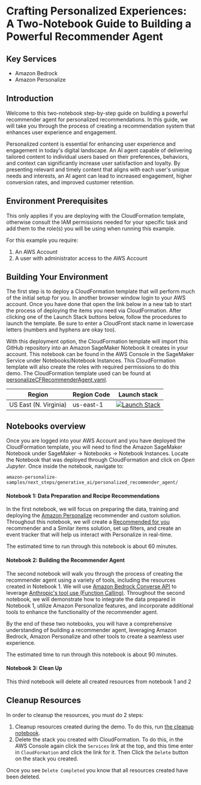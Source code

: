 # Crafting Personalized Experiences: A Two-Notebook Guide to Building a Powerful Recommender Agent

## Key Services
- Amazon Bedrock
- Amazon Personalize

## Introduction
Welcome to this two-notebook step-by-step guide on building a powerful recommender agent for personalized recommendations. In this guide, we will take you through the process of creating a recommendation system that enhances user experience and engagement.

Personalized content is essential for enhancing user experience and engagement in today's digital landscape. An AI agent capable of delivering tailored content to individual users based on their preferences, behaviors, and context can significantly increase user satisfaction and loyalty. By presenting relevant and timely content that aligns with each user's unique needs and interests, an AI agent can lead to increased engagement, higher conversion rates, and improved customer retention.

## Environment Prerequisites

This only applies if you are deploying with the CloudFormation template, otherwise consult the IAM permissions needed for your specific task and add them to the role(s) you will be using when running this example.

For this example you require:
1. An AWS Account
2. A user with administrator access to the AWS Account

## Building Your Environment

The first step is to deploy a CloudFormation template that will perform much of the initial setup for you. In another browser window login to your AWS account. Once you have done that open the link below in a new tab to start the process of deploying the items you need via CloudFormation. After clicking one of the Launch Stack buttons below, follow the procedures to launch the template. Be sure to enter a CloudFront stack name in lowercase letters (numbers and hyphens are okay too).

With this deployment option, the CloudFormation template will import this GitHub repository into an Amazon SageMaker Notebook it creates in your account. This notebook can be found in the AWS Console in the SageMaker Service under Notebooks/Notebook Instances. This CloudFormation template will also create the roles with required permissions to do this demo. The CloudFormation template used can be found at [personalizeCFRecommenderAgent.yaml](./personalizeCFRecommenderAgent.yaml).

| Region | Region Code | Launch stack |
|--------|--------|--------------|
| US East (N. Virginia) | us-east-1 | [![Launch Stack](https://s3.amazonaws.com/cloudformation-examples/cloudformation-launch-stack.png)](https://console.aws.amazon.com/cloudformation/home?region=us-east-1#/stacks/new?stackName=PersonalizeExample&templateURL=https://personalize-solution-staging-us-east-1.s3.amazonaws.com/personalize-samples-genai-recommender-agent/personalizeCFRecommenderAgent.yml) |

## Notebooks overview

Once you are logged into your AWS Account and you have deployed the CloudFormation template, you will need to find the Amazon SageMaker Notebook under SageMaker -> Notebooks -> Notebook Instances. Locate the Notebook that was deployed through CloudFormation and click on *Open Jupyter*. Once inside the notebook, navigate to:

```
amazon-personalize-samples/next_steps/generative_ai/personalized_recommender_agent/
```

#### Notebook 1: Data Preparation and Recipe Recommendations
In the first notebook, we will focus on preparing the data, training and deploying the [Amazon Personalize](https://aws.amazon.com/personalize/) recommender and custom solution. Throughout this notebook, we will create a [Recommended for you](https://docs.aws.amazon.com/personalize/latest/dg/ECOMMERCE-use-cases.html#recommended-for-you-use-case) recommender and a Similar items solution, set up filters, and create an event tracker that will help us interact with Personalize in real-time.

The estimated time to run through this notebook is about 60 minutes.  
  
#### Notebook 2: Building the Recommender Agent
The second notebook will walk you through the process of creating the recommender agent using a variety of tools, including the resources created in Notebook 1. We will use [Amazon Bedrock Converse API](https://docs.aws.amazon.com/bedrock/latest/userguide/conversation-inference.html) to leverage [Anthropic's tool use (Function Calling)](https://docs.anthropic.com/en/docs/build-with-claude/tool-use).
Throughout the second notebook, we will demonstrate how to integrate the data prepared in Notebook 1, utilize Amazon Personalize features, and incorporate additional tools to enhance the functionality of the recommender agent.

By the end of these two notebooks, you will have a comprehensive understanding of building a recommender agent, leveraging Amazon Bedrock, Amazon Personalize and other tools to create a seamless user experience.

The estimated time to run through this notebook is about 90 minutes.  

#### Notebook 3: Clean Up
This third notebook will delete all created resources from notebook 1 and 2


## Cleanup Resources

In order to cleanup the resources, you must do 2 steps:
1. Cleanup resources created during the demo. To do this, run [the cleanup notebook](./03_Recommender-Agent_CleanUp.ipynb).
2. Delete the stack you created with CloudFormation. To do this, in the AWS Console again click the `Services` link at the top, and this time enter in `CloudFormation` and click the link for it. Then Click the `Delete` button on the stack you created.

Once you see `Delete Completed` you know that all resources created have been deleted.
